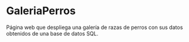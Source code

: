 # GaleriaPerros
Página web que despliega una galería de razas de perros con sus datos obtenidos de una base de datos SQL.
